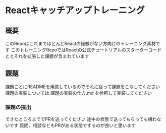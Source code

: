 # Reactキャッチアップトレーニング

## 概要

このRepoはこれまでほとんどReactの経験がない方向けのトレーニング素材です
このトレーニングRepoではReactの公式チュートリアルのスターターコードととそれを拡張した課題が含まれています

## 課題

課題ごとにREADMEを用意しているのでそれに従って課題をこなしてください
課題の実装については 課題の実装の仕方.md を参照して実装してください

### 課題の提出

できたところまででPRを送ってください
途中の状態で送ってもらっても構わないです
質問、相談などもPRがある状態でするのが良いと思います